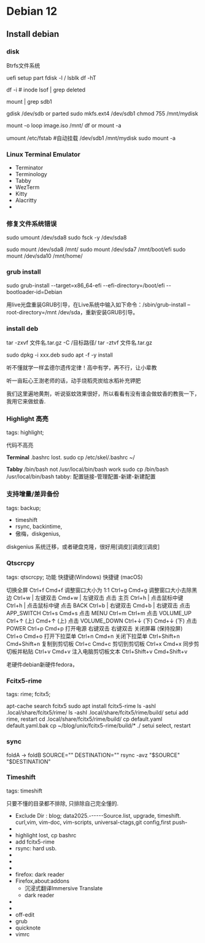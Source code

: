 
# Debian 12













## Install debian

### disk
Btrfs文件系统


uefi setup
part
fdisk -l / lsblk
df -hT

df -i # inode 
lsof | grep deleted 


mount | grep sdb1

gdisk /dev/sdb or parted
sudo mkfs.ext4 /dev/sdb1 
chmod 755 /mnt/mydisk

mount -o loop image.iso /mnt/
df or mount -a

umount 
/etc/fstab #自动挂载
/dev/sdb1 /mnt/mydisk
sudo mount -a



### Linux  Terminal  Emulator

- Terminator
- Terminology
- Tabby
- WezTerm
- Kitty
- Alacritty
- 


### 修复文件系统错误
sudo  umount  /dev/sda8
sudo  fsck  -y  /dev/sda8 

sudo mount /dev/sda8 /mnt/
sudo mount /dev/sda7 /mnt/boot/efi 
sudo mount /dev/sda10 /mnt/home/


### grub install
sudo grub-install --target=x86_64-efi --efi-directory=/boot/efi --bootloader-id=Debian 


用live光盘重装GRUB引导，在Live系统中输入如下命令：/sbin/grub-install –root-directory=/mnt /dev/sda，重新安装GRUB引导。


### install deb
tar -zxvf 文件名.tar.gz -C /目标路径/
tar -ztvf 文件名.tar.gz

sudo dpkg -i xxx.deb
sudo apt -f -y install



听不懂就学一样孟德尔遗传定律！高中有学，再不行，让小辈教

听一亩耘心王澍老师的话，动手烧稻壳炭给水稻补充钾肥


我们这里遍地黄荆，听说驱蚊效果很好，所以看看有没有谁会做蚊香的教我一下，我用它来做蚊香.

### Highlight 高亮
tags: highlight; 

代码不高亮

**Terminal**
.bashrc lost.
sudo cp /etc/skel/.bashrc ~/

**Tabby**
/bin/bash not
/usr/local/bin/bash work
sudo cp /bin/bash /usr/local/bin/bash
tabby: 配置链接-管理配置-新建-新建配置







### 支持增量/差异备份
tags: backup;
- timeshift
- rsync, backintime, 
- 傲梅，diskgenius, 

diskgenius 系统迁移，或者硬盘克隆，很好用[调皮][调皮][调皮]


### Qtscrcpy
tags: qtscrcpy;
功能 	快捷键(Windows) 	快捷键 (macOS)

切换全屏 	Ctrl+f 	Cmd+f
调整窗口大小为 1:1 	Ctrl+g 	Cmd+g
调整窗口大小去除黑边 	Ctrl+w | 左键双击 	Cmd+w | 左键双击
点击 主页 	Ctrl+h | 点击鼠标中键 	Ctrl+h | 点击鼠标中键
点击 BACK 	Ctrl+b | 右键双击 	Cmd+b | 右键双击
点击 APP_SWITCH 	Ctrl+s 	Cmd+s
点击 MENU 	Ctrl+m 	Ctrl+m
点击 VOLUME_UP 	Ctrl+↑ (上) 	Cmd+↑ (上)
点击 VOLUME_DOWN 	Ctrl+↓ (下) 	Cmd+↓ (下)
点击 POWER 	Ctrl+p 	Cmd+p
打开电源 	右键双击 	右键双击
关闭屏幕 (保持投屏) 	Ctrl+o 	Cmd+o
打开下拉菜单 	Ctrl+n 	Cmd+n
关闭下拉菜单 	Ctrl+Shift+n 	Cmd+Shift+n
复制到剪切板 	Ctrl+c 	Cmd+c
剪切到剪切板 	Ctrl+x 	Cmd+x
同步剪切板并粘贴 	Ctrl+v 	Cmd+v
注入电脑剪切板文本 	Ctrl+Shift+v 	Cmd+Shift+v


老硬件debian新硬件fedora，

### Fcitx5-rime
tags: rime; fcitx5;

apt-cache search fcitx5 
sudo apt install fcitx5-rime
ls -ashl .local/share/fcitx5/rime/
ls -ashl .local/share/fcitx5/rime/build/
setui add rime, restart
cd .local/share/fcitx5/rime/build/
cp default.yaml default.yaml.bak
cp ~/blog/unix/fcitx5-rime/build/* ./
setui select, restart


### sync
foldA -> foldB
SOURCE=""
DESTINATION=""
rsync -avz "$SOURCE" "$DESTINATION"

### Timeshift
tags: timeshift

只要不懂的目录都不排除,
只排除自己完全懂的.

- Exclude Dir : blog; data2025.------Source.list, upgrade, timeshift.  curl,vim, vim-doc, vim-scripts, universal-ctags,git config,first push-
- 
- highlight lost, cp bashrc
- add fcitx5-rime
- rsync: hard usb.
- 
- 
- 
- firefox: dark reader
- Firefox,about:addons
  - 沉浸式翻译Immersive Translate
  - dark reader
- 
- 
- off-edit
- grub
- quicknote
- vimrc







